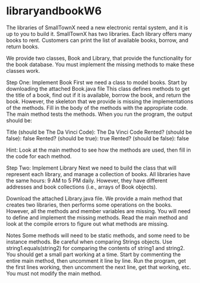 # libraryandbookW6
The libraries of SmallTownX need a new electronic rental system, and it is up to you to build it. SmallTownX has two libraries. Each library offers many books to rent. Customers can print the list of available books, borrow, and return books. 

We provide two classes, Book and Library, that provide the functionality for the book database. You must implement the missing methods to make these classes work. 

Step One: Implement Book 
First we need a class to model books. Start by downloading the attached Book.java file This class defines methods to get the title of a book, find out if it is available, borrow the book, and return the book. However, the skeleton that we provide is missing the implementations of the methods. Fill in the body of the methods with the appropriate code. The main method tests the methods. When you run the program, the output should be: 

Title (should be The Da Vinci Code): The Da Vinci Code 
Rented? (should be false): false
Rented? (should be true): true
Rented? (should be false): false 

Hint: Look at the main method to see how the methods are used, then fill in the code for each method. 

Step Two: Implement Library 
Next we need to build the class that will represent each library, and manage a collection of books. All libraries have the same hours: 9 AM to 5 PM daily. However, they have different addresses and book collections (i.e., arrays of Book objects). 

Download the attached Library.java file. We provide a main method that creates two libraries, then performs some operations on the books. However, all the methods and member variables are missing. You will need to define and implement the missing methods. Read the main method and look at the compile errors to figure out what methods are missing. 

Notes 
Some methods will need to be static methods, and some need to be instance methods. 
Be careful when comparing Strings objects. Use string1.equals(string2) for comparing the contents of string1 and string2. 
You should get a small part working at a time. Start by commenting the entire main method, then uncomment it line by line. Run the program, get the first lines working, then uncomment the next line, get that working, etc. 
You must not modify the main method. 
